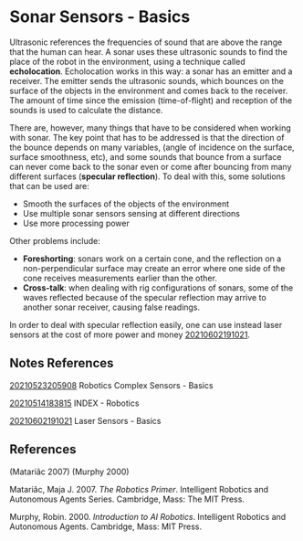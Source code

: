 ---
---
# Sonar Sensors - Basics

Ultrasonic references the frequencies of sound that are above the range
that the human can hear. A sonar uses these ultrasonic sounds to find
the place of the robot in the environment, using a technique called
**echolocation**. Echolocation works in this way: a sonar has an emitter
and a receiver. The emitter sends the ultrasonic sounds, which bounces
on the surface of the objects in the environment and comes back to the
receiver. The amount of time since the emission (time-of-flight) and
reception of the sounds is used to calculate the distance.

There are, however, many things that have to be considered when working
with sonar. The key point that has to be addressed is that the direction
of the bounce depends on many variables, (angle of incidence on the
surface, surface smoothness, etc), and some sounds that bounce from a
surface can never come back to the sonar even or come after bouncing
from many different surfaces (**specular reflection**). To deal with
this, some solutions that can be used are:

-   Smooth the surfaces of the objects of the environment
-   Use multiple sonar sensors sensing at different directions
-   Use more processing power

Other problems include:

-   **Foreshorting**: sonars work on a certain cone, and the reflection
    on a non-perpendicular surface may create an error where one side of
    the cone receives measurements earlier than the other.
-   **Cross-talk**: when dealing with rig configurations of sonars, some
    of the waves reflected because of the specular reflection may arrive
    to another sonar receiver, causing false readings.

In order to deal with specular reflection easily, one can use instead
laser sensors at the cost of more power and money
[20210602191021](/notes/20210602191021).

## Notes References

[20210523205908](/notes/20210523205908) Robotics Complex Sensors - Basics

[20210514183815](/notes/20210514183815) INDEX - Robotics

[20210602191021](/notes/20210602191021) Laser Sensors - Basics

## References

(Matariâc 2007) (Murphy 2000)

Matariâc, Maja J. 2007. *The Robotics Primer*. Intelligent Robotics and
Autonomous Agents Series. Cambridge, Mass: The MIT Press.

Murphy, Robin. 2000. *Introduction to AI Robotics*. Intelligent Robotics
and Autonomous Agents. Cambridge, Mass: MIT Press.
